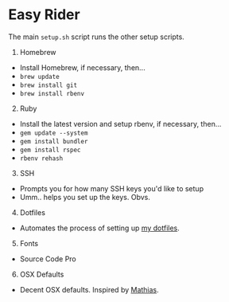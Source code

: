 # Easy Rider
The main `setup.sh` script runs the other setup scripts.

1. Homebrew
  * Install Homebrew, if necessary, then...
  * `brew update`
  * `brew install git`
  * `brew install rbenv`
2. Ruby
  * Install the latest version and setup rbenv, if necessary, then...
  * `gem update --system`
  * `gem install bundler`
  * `gem install rspec`
  * `rbenv rehash`
3. SSH
  * Prompts you for how many SSH keys you'd like to setup
  * Umm.. helps you set up the keys. Obvs.
4. Dotfiles
  * Automates the process of setting up [my dotfiles](https://github.com/mattfik/dotfiles).
5. Fonts
  * Source Code Pro
6. OSX Defaults
  * Decent OSX defaults. Inspired by [Mathias](https://github.com/mathiasbynens/dotfiles/blob/master/.osx).
